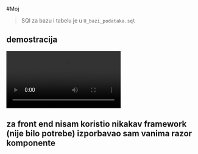 #Moj 


> SQl za bazu i tabelu je u `U_bazi_podataka.sql`


## demostracija
![](demostracija.mp4)


## za front end nisam koristio nikakav framework (nije bilo potrebe) izporbavao sam vanima razor komponente 





